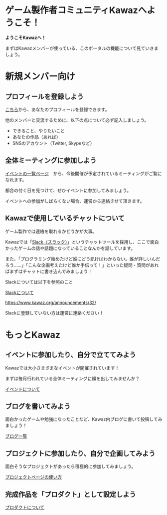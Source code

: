 # ゲーム製作者コミュニティKawazへようこそ！

**ようこそKawazへ！**

まずはKawazメンバーが使っている、このポータルの機能について見ていきましょう。

# 新規メンバー向け

## プロフィールを登録しよう

[こちら](https://www.kawaz.org/members/my/update/)から、あなたのプロフィールを登録できます。

他のメンバーと交流するために、以下の点について必ず記入しましょう。

- できること、やりたいこと
- あなたの作品（あれば）
- SNSのアカウント（Twitter, Skypeなど）

## 全体ミーティングに参加しよう

[イベントの一覧ページ](https://www.kawaz.org/events/)　から、今後開催が予定されているミーティングがご覧になれます。

都合の付く日を見つけて、ぜひイベントに参加してみましょう。

イベントへの参加がしばらくない場合、運営から連絡させて頂きます。


## Kawazで使用しているチャットについて

ゲーム製作では連絡を取れるかどうかが大事。

Kawazでは「[Slack（スラック）](https://www.slack.com/)」というチャットツールを採用し、ここで面白かったゲームの話や話題になっていることなんかを話しています。

また、「プログラミング始めたけど誰にどう訊けばわからない。誰が詳しいんだろう……」「こんな企画考えたけど誰か手伝って！」といった疑問・質問があればまずはチャットに書き込んでみましょう！

Slackについては以下を参照のこと

[Slackについて](http://kawaz.org/helps/slack/)

https://www.kawaz.org/announcements/32/

Slackに登録していない方は運営に連絡ください！

# もっとKawaz

## イベントに参加したり、自分で立ててみよう

Kawazでは大小さまざまなイベントが開催されています！

まずは毎月行われている全体ミーティングに顔を出してみませんか？

[イベントについて](http://kawaz.org/helps/events/)


## ブログを書いてみよう

面白かったゲームや勉強になったことなど、Kawaz内ブログに書いて投稿してみましょう！

[ブログ一覧](http://kawaz.org/blogs/)



## プロジェクトに参加したり、自分で企画してみよう

面白そうなプロジェクトがあったら積極的に参加してみましょう。

[プロジェクトページの使い方](http://kawaz.org/helps/project/)

## 完成作品を「プロダクト」として設定しよう

[プロダクトについて](http://kawaz.org/helps/products/)


